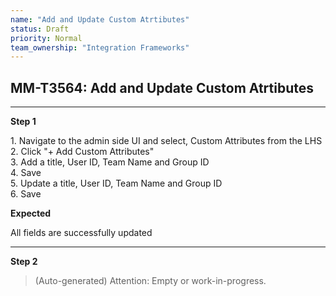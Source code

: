 ```yaml
---
name: "Add and Update Custom Atrtibutes"
status: Draft
priority: Normal
team_ownership: "Integration Frameworks"
---
```


## MM-T3564: Add and Update Custom Atrtibutes

---

**Step 1**

1\. Navigate to the admin side UI and select, Custom Attributes from the LHS\
2\. Click "+ Add Custom Attributes"\
3\. Add a title, User ID, Team Name and Group ID\
4\. Save\
5\. Update a title, User ID, Team Name and Group ID\
6\. Save

**Expected**

All fields are successfully updated

---

**Step 2**

> (Auto-generated) Attention: Empty or work-in-progress.
